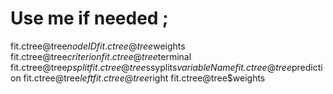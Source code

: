 # Use me if needed ;

fit.ctree@tree$nodeID
fit.ctree@tree$weights
fit.ctree@tree$criterion
fit.ctree@tree$terminal
fit.ctree@tree$psplit
fit.ctree@tree$ssyplits$variableName
fit.ctree@tree$prediction
fit.ctree@tree$left
fit.ctree@tree$right
fit.ctree@tree$weights